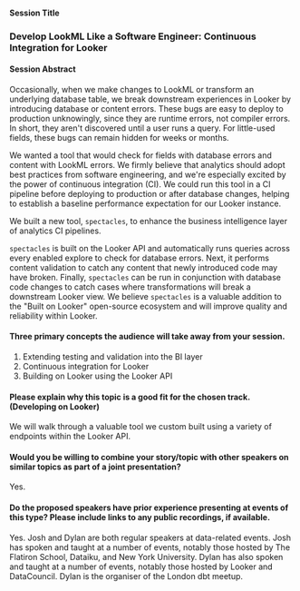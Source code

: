 #### Session Title

### Develop LookML Like a Software Engineer: Continuous Integration for Looker

#### Session Abstract

Occasionally, when we make changes to LookML or transform an underlying database table, we break downstream experiences in Looker by introducing database or content errors. These bugs are easy to deploy to production unknowingly, since they are runtime errors, not compiler errors. In short, they aren't discovered until a user runs a query. For little-used fields, these bugs can remain hidden for weeks or months.

We wanted a tool that would check for fields with database errors and content with LookML errors. We firmly believe that analytics should adopt best practices from software engineering, and we're especially excited by the power of continuous integration (CI). We could run this tool in a CI pipeline before deploying to production or after database changes, helping to establish a baseline performance expectation for our Looker instance.

We built a new tool, `spectacles`, to enhance the business intelligence layer of analytics CI pipelines.

`spectacles` is built on the Looker API and automatically runs queries across every enabled explore to check for database errors. Next, it performs content validation to catch any content that newly introduced code may have broken. Finally, `spectacles` can be run in conjunction with database code changes to catch cases where transformations will break a downstream Looker view. We believe `spectacles` is a valuable addition to the "Built on Looker" open-source ecosystem and will improve quality and reliability within Looker.

#### Three primary concepts the audience will take away from your session.

1. Extending testing and validation into the BI layer
2. Continuous integration for Looker
2. Building on Looker using the Looker API

#### Please explain why this topic is a good fit for the chosen track. (Developing on Looker)

We will walk through a valuable tool we custom built using a variety of endpoints within the Looker API.

#### Would you be willing to combine your story/topic with other speakers on similar topics as part of a joint presentation?

Yes.

#### Do the proposed speakers have prior experience presenting at events of this type? Please include links to any public recordings, if available.

Yes. Josh and Dylan are both regular speakers at data-related events. Josh has spoken and taught at a number of events, notably those hosted by The Flatiron School, Dataiku, and New York University. Dylan has also spoken and taught at a number of events, notably those hosted by Looker and DataCouncil. Dylan is the organiser of the London dbt meetup.
